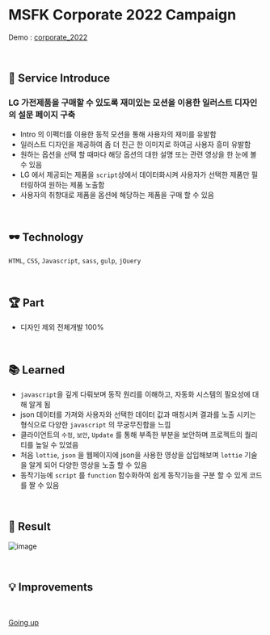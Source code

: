 # MSFK Corporate 2022 Campaign

Demo : [corporate_2022](https://msf.or.kr/campaigns/corporate_2022/)
 
</br>

## 🎈 Service Introduce
### LG 가전제품을 구매할 수 있도록 재미있는 모션을 이용한 일러스트 디자인의 설문 페이지 구축
- Intro 의 이펙터를 이용한 동적 모션을 통해 사용자의 재미를 유발함
- 일러스트 디자인을 제공하여 좀 더 친근 한 이미지로 하여금 사용자 흥미 유발함
- 원하는 옵션을 선택 할 때마다 해당 옵션의 대한 설명 또는 관련 영상을 한 눈에 볼 수 있음
- LG 에서 제공되는 제품을 `script`상에서 데이터화시켜 사용자가 선택한 제품만 필터링하여 원하는 제품 노출함
- 사용자의 취향대로 제품을 옵션에 해당하는 제품을 구매 할 수 있음

</br>

## 🕶 Technology 
`HTML`, `CSS`, `Javascript`, `sass`, `gulp`, `jQuery`

</br>

## 🏆 Part
- 디자인 제외 전체개발 100%

</br>

## 📚 Learned
- `javascript`을 깊게 다뤄보며 동작 원리를 이해하고, 자동화 시스템의 필요성에 대해 알게 됨
- json 데이터를 가져와 사용자와 선택한 데이터 값과 매칭시켜 결과를 노출 시키는 형식으로 다양한 `javascript` 의 무궁무진함을 느낌
- 클라이언트의 `수정`, `보안`, `Update` 를 통해 부족한 부분을 보안하며 프로젝트의 퀄리티를 높일 수 있었음
- 처음 `lottie`, `json` 을 웹페이지에 json을 사용한 영상을 삽입해보며 `lottie` 기술을 알게 되어 다양한 영상을 노출 할 수 있음
- 동작기능에 `script` 를 `function` 함수화하여 쉽게 동작기능을 구분 할 수 있게 코드를 짤 수 있음

</br>

## 🎫 Result 
![image](http://chamshin.kr/images/lg/appliance_Finder/washing_img1.jpg)

</br>

## 💡 Improvements


</br>

<a href="#" class="btn--success">Going up</a>

